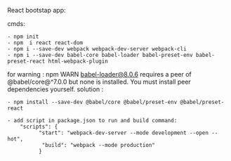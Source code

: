 React bootstap app:

cmds:

	- npm init
	- npm  i react react-dom
	- npm i --save-dev webpack webpack-dev-server webpack-cli
	- npm i --save-dev babel-core babel-loader babel-preset-env babel-preset-react html-webpack-plugin


for warning :
npm WARN babel-loader@8.0.6 requires a peer of @babel/core@^7.0.0 but none is installed. You must install peer dependencies yourself.
solution :

	- npm install --save-dev @babel/core @babel/preset-env @babel/preset-react

	- add script in package.json to run and build command:
		"scripts": {
  			  "start": "webpack-dev-server --mode development --open --hot",
 			   "build": "webpack --mode production"
			  }
